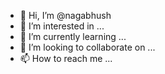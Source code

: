 - 👋 Hi, I’m @nagabhush
- 👀 I’m interested in ...
- 🌱 I’m currently learning ...
- 💞️ I’m looking to collaborate on ...
- 📫 How to reach me ...

<!---
nagabhush/nagabhush is a ✨ special ✨ repository because its `README.md` (this file) appears on your GitHub profile.
You can click the Preview link to take a look at your changes.
--->
